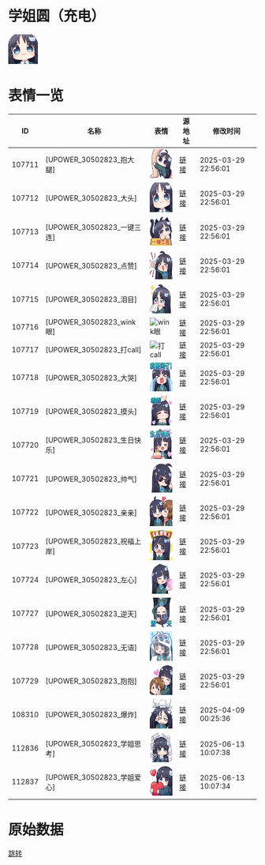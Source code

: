 # 学姐圆（充电）

<img src="./cover.png" height="60" alt="cover" />

# 表情一览

|ID|名称|表情|源地址|修改时间|
|----|----|----|----|----|
|107711|[UPOWER_30502823_抱大腿]|<img src="./pic/107711_%5BUPOWER_30502823_抱大腿%5D.png" height="60" alt="抱大腿"/>|[链接](https://i0.hdslb.com/bfs/garb/f61a11c71db7ae8657d2f4879e790c3b22cc0df5.png)|2025-03-29 22:56:01|
|107712|[UPOWER_30502823_大头]|<img src="./pic/107712_%5BUPOWER_30502823_大头%5D.png" height="60" alt="大头"/>|[链接](https://i0.hdslb.com/bfs/garb/f457b0664699821ad4db4c279c8a237a3215fe9e.png)|2025-03-29 22:56:01|
|107713|[UPOWER_30502823_一键三连]|<img src="./pic/107713_%5BUPOWER_30502823_一键三连%5D.png" height="60" alt="一键三连"/>|[链接](https://i0.hdslb.com/bfs/garb/7062dcee77d6b6caf2327f43edd569076a339df7.png)|2025-03-29 22:56:01|
|107714|[UPOWER_30502823_点赞]|<img src="./pic/107714_%5BUPOWER_30502823_点赞%5D.png" height="60" alt="点赞"/>|[链接](https://i0.hdslb.com/bfs/garb/fa29aa2e293ba1a4c6224c5eff1cad08ef37cdb0.png)|2025-03-29 22:56:01|
|107715|[UPOWER_30502823_泪目]|<img src="./pic/107715_%5BUPOWER_30502823_泪目%5D.png" height="60" alt="泪目"/>|[链接](https://i0.hdslb.com/bfs/garb/7ce7a8d3dec543c8c659f49bf6f722da8f038270.png)|2025-03-29 22:56:01|
|107716|[UPOWER_30502823_wink眼]|<img src="./pic/107716_%5BUPOWER_30502823_wink眼%5D.png" height="60" alt="wink眼"/>|[链接](https://i0.hdslb.com/bfs/garb/e37c6428693817dd03130245963d93559966f4f5.png)|2025-03-29 22:56:01|
|107717|[UPOWER_30502823_打call]|<img src="./pic/107717_%5BUPOWER_30502823_打call%5D.png" height="60" alt="打call"/>|[链接](https://i0.hdslb.com/bfs/garb/665c90872c230655c1cdb33b2f0f0f28da5e40ad.png)|2025-03-29 22:56:01|
|107718|[UPOWER_30502823_大哭]|<img src="./pic/107718_%5BUPOWER_30502823_大哭%5D.png" height="60" alt="大哭"/>|[链接](https://i0.hdslb.com/bfs/garb/9a4325af0ed605e23d28f3ac5055cf674de6b153.png)|2025-03-29 22:56:01|
|107719|[UPOWER_30502823_摸头]|<img src="./pic/107719_%5BUPOWER_30502823_摸头%5D.png" height="60" alt="摸头"/>|[链接](https://i0.hdslb.com/bfs/garb/7efb219d98fb1bef561c57c1140892b4710d3901.png)|2025-03-29 22:56:01|
|107720|[UPOWER_30502823_生日快乐]|<img src="./pic/107720_%5BUPOWER_30502823_生日快乐%5D.png" height="60" alt="生日快乐"/>|[链接](https://i0.hdslb.com/bfs/garb/2bef7c6e8fe7d353504fff6c813bbd75d1c7982c.png)|2025-03-29 22:56:01|
|107721|[UPOWER_30502823_帅气]|<img src="./pic/107721_%5BUPOWER_30502823_帅气%5D.png" height="60" alt="帅气"/>|[链接](https://i0.hdslb.com/bfs/garb/62e964beb9bfa5160614c2697ffb2f02c023ffa5.png)|2025-03-29 22:56:01|
|107722|[UPOWER_30502823_亲亲]|<img src="./pic/107722_%5BUPOWER_30502823_亲亲%5D.png" height="60" alt="亲亲"/>|[链接](https://i0.hdslb.com/bfs/garb/4d04cac0c989efdd52c58d136d00a7073701b13e.png)|2025-03-29 22:56:01|
|107723|[UPOWER_30502823_祝福上岸]|<img src="./pic/107723_%5BUPOWER_30502823_祝福上岸%5D.png" height="60" alt="祝福上岸"/>|[链接](https://i0.hdslb.com/bfs/garb/8a466b86bcd0ffbfb79db2e5bdd942207fc1807a.png)|2025-03-29 22:56:01|
|107724|[UPOWER_30502823_左心]|<img src="./pic/107724_%5BUPOWER_30502823_左心%5D.png" height="60" alt="左心"/>|[链接](https://i0.hdslb.com/bfs/garb/b67e24c62ff0e09b615a75f7e5c22f5197ff11dc.png)|2025-03-29 22:56:01|
|107727|[UPOWER_30502823_逆天]|<img src="./pic/107727_%5BUPOWER_30502823_逆天%5D.png" height="60" alt="逆天"/>|[链接](https://i0.hdslb.com/bfs/garb/aa5b2164a6e561d75c809fcd0faf5612f3e62d14.png)|2025-03-29 22:56:01|
|107728|[UPOWER_30502823_无语]|<img src="./pic/107728_%5BUPOWER_30502823_无语%5D.png" height="60" alt="无语"/>|[链接](https://i0.hdslb.com/bfs/garb/5cf2a4a9450b7bdcd9d742663ffe6190cc22c5a4.png)|2025-03-29 22:56:01|
|107729|[UPOWER_30502823_抱抱]|<img src="./pic/107729_%5BUPOWER_30502823_抱抱%5D.png" height="60" alt="抱抱"/>|[链接](https://i0.hdslb.com/bfs/garb/4489201252e484625fc23fab5f0b58b455fbb6bc.png)|2025-03-29 22:56:01|
|108310|[UPOWER_30502823_爆炸]|<img src="./pic/108310_%5BUPOWER_30502823_爆炸%5D.png" height="60" alt="爆炸"/>|[链接](https://i0.hdslb.com/bfs/garb/e3feb4d375db006f9b50fc55d030cebd490e9ec6.png)|2025-04-09 00:25:36|
|112836|[UPOWER_30502823_学姐思考]|<img src="./pic/112836_%5BUPOWER_30502823_学姐思考%5D.png" height="60" alt="学姐思考"/>|[链接](https://i0.hdslb.com/bfs/garb/05b7e476cf00c6a3050ca2ca4e20037c07d93f8d.png)|2025-06-13 10:07:38|
|112837|[UPOWER_30502823_学姐爱心]|<img src="./pic/112837_%5BUPOWER_30502823_学姐爱心%5D.png" height="60" alt="学姐爱心"/>|[链接](https://i0.hdslb.com/bfs/garb/003e338aaf5fa5472724ba338a78cfba1314f573.png)|2025-06-13 10:07:34|

# 原始数据

[跳转](./raw.json)


